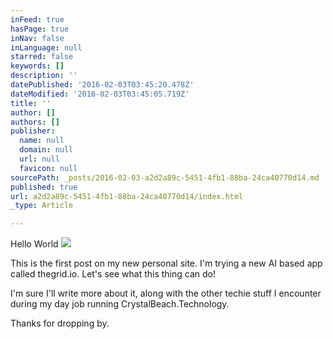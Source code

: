 ```yaml
---
inFeed: true
hasPage: true
inNav: false
inLanguage: null
starred: false
keywords: []
description: ''
datePublished: '2016-02-03T03:45:20.478Z'
dateModified: '2016-02-03T03:45:05.719Z'
title: ''
author: []
authors: []
publisher:
  name: null
  domain: null
  url: null
  favicon: null
sourcePath: _posts/2016-02-03-a2d2a89c-5451-4fb1-88ba-24ca40770d14.md
published: true
url: a2d2a89c-5451-4fb1-88ba-24ca40770d14/index.html
_type: Article

---
```

Hello World
![](https://the-grid-user-content.s3-us-west-2.amazonaws.com/3278e720-4f92-4a7f-960d-ae20b95f04c1.jpg)

This is the first post on my new personal site. I'm trying a new AI based app called thegrid.io. Let's see what this thing can do! 

I'm sure I'll write more about it, along with the other techie stuff I encounter during my day job running CrystalBeach.Technology.

Thanks for dropping by.
